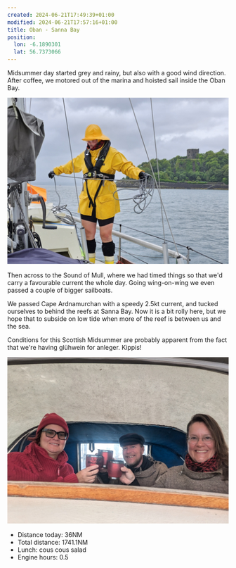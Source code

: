 ```yaml
---
created: 2024-06-21T17:49:39+01:00
modified: 2024-06-21T17:57:16+01:00
title: Oban - Sanna Bay
position:
  lon: -6.1890301
  lat: 56.7373066
---
```


Midsummer day started grey and rainy, but also with a good wind direction. After coffee, we motored out of the marina and hoisted sail inside the Oban Bay.

![Image](../2024/fb6bb37637f9ba8e247c156f834c01ba.jpg) 

Then across to the Sound of Mull, where we had timed things so that we'd carry a favourable current the whole day. Going wing-on-wing we even passed a couple of bigger sailboats.

We passed Cape Ardnamurchan with a speedy 2.5kt current, and tucked ourselves to behind the reefs at Sanna Bay. Now it is a bit rolly here, but we hope that to subside on low tide when more of the reef is between us and the sea.

Conditions for this Scottish Midsummer are probably apparent from the fact that we're having glühwein for anleger. Kippis!

![Image](../2024/6ece45fe16d9617d23ef5be02beb42a6.jpg) 

* Distance today: 36NM
* Total distance: 1741.1NM
* Lunch: cous cous salad
* Engine hours: 0.5

